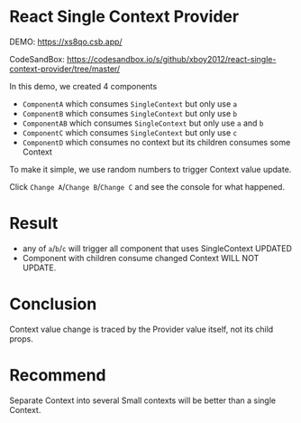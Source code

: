# React Single Context Provider


DEMO: https://xs8qo.csb.app/

CodeSandBox: https://codesandbox.io/s/github/xboy2012/react-single-context-provider/tree/master/

In this demo, we created 4 components

+ `ComponentA` which consumes `SingleContext` but only use `a`
+ `ComponentB` which consumes `SingleContext` but only use `b`
+ `ComponentAB` which consumes `SingleContext` but only use `a` and `b`
+ `ComponentC` which consumes `SingleContext` but only use `c`
+ `ComponentD` which consumes no context but its children consumes some Context


To make it simple, we use random numbers to trigger Context value update.

Click `Change A`/`Change B`/`Change C` and see the console for what happened.


# Result

+ any of `a`/`b`/`c` will trigger all component that uses SingleContext UPDATED
+ Component with children consume changed Context WILL NOT UPDATE.

# Conclusion

Context value change is traced by the Provider value itself, not its child props.


# Recommend

Separate Context into several Small contexts will be better than a single Context.
